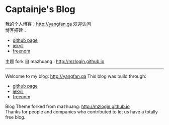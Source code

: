 # Captainje's Blog

我的个人博客：<http://yangfan.ga> 欢迎访问    
博客搭建：    
* [github page](https://help.github.com/categories/github-pages-basics/)
* [jekyll](https://jekyllrb.com/)
* [freenom](www.freenom.com)
    
主题 fork 自 mazhuang : <http://mzlogin.github.io>

------------------------------------------------------------------------
Welcome to my blog: <http://yangfan.ga>
This blog was build through:   
* [github page](https://help.github.com/categories/github-pages-basics/)
* [jekyll](https://jekyllrb.com/) 
* [freenom](www.freenom.com)    

Blog Theme forked from mazhuang: http://mzlogin.github.io    
Thanks for people and companies who contributed to let us have a totally free blog.    



